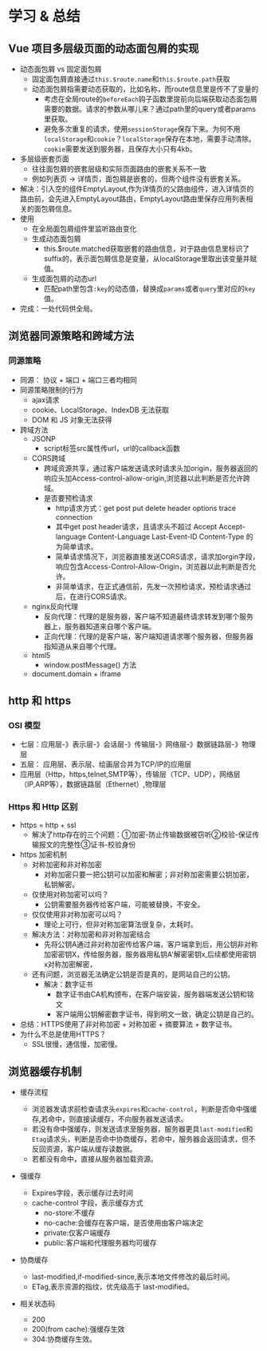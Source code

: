 # 学习 & 总结

## Vue 项目多层级页面的动态面包屑的实现

- 动态面包屑 vs 固定面包屑
  - 固定面包屑直接通过`this.$route.name`和`this.$route.path`获取
  - 动态面包屑指需要动态获取的，比如名称，而route信息里是传不了变量的
    - 考虑在全局route的`beforeEach`钩子函数里提前向后端获取动态面包屑需要的数据。请求的参数从哪儿来？通过path里的query或者params里获取。
    - 避免多次重复的请求，使用`sessionStorage`保存下来。为何不用`localStorage`和`cookie`？`localStorage`保存在本地，需要手动清除。`cookie`需要发送到服务器，且保存大小只有4kb。
- 多层级嵌套页面
  - 往往面包屑的嵌套层级和实际页面路由的嵌套关系不一致
  - 例如列表页 -> 详情页，面包屑是嵌套的，但两个组件没有嵌套关系。
- 解决：引入空的组件EmptyLayout,作为详情页的父路由组件，进入详情页的路由前，会先进入EmptyLayout路由，EmptyLayout路由里保存应用列表相关的面包屑信息。
- 使用
  - 在全局面包屑组件里监听路由变化
  - 生成动态面包屑
    - this.$route.matched获取嵌套的路由信息，对于路由信息里标识了suffix的，表示面包屑信息是变量，从localStorage里取出该变量并赋值。
  - 生成面包屑的动态url
    - 匹配path里包含`:key`的动态值，替换成`params`或者`query`里对应的`key`值。
- 完成：一处代码供全局。

## 浏览器同源策略和跨域方法

### 同源策略

- 同源： 协议 + 端口 + 端口三者均相同
- 同源策略限制的行为
  - ajax请求
  - cookie、LocalStorage、IndexDB 无法获取
  - DOM 和 JS 对象无法获得
- 跨域方法
  - JSONP
    - script标签src属性传url，url的callback函数
  - CORS跨域
    - 跨域资源共享，通过客户端发送请求时请求头加origin，服务器返回的响应头加Access-control-allow-origin,浏览器以此判断是否允许跨域。
    - 是否要预检请求
      - http请求方式：get post put delete header options trace connection 
      - 其中get post header请求，且请求头不超过 Accept Accept-language Content-Language Last-Event-ID Content-Type 的为简单请求。
      - 简单请求情况下，浏览器直接发送CORS请求，请求加orgin字段，响应包含Access-Control-Allow-Origin，浏览器以此判断是否允许。
      - 非简单请求，在正式通信前，先发一次预检请求，预检请求通过后，在进行CORS请求。
  - nginx反向代理
    - 反向代理：代理的是服务器，客户端不知道最终请求转发到哪个服务器上，服务器知道来自哪个客户端。
    - 正向代理：代理的是客户端，客户端知道请求哪个服务器，但服务器指知道从来自哪个代理。
  - html5
    - window.postMessage() 方法
  - document.domain + iframe

## http 和 https

### OSI 模型

- 七层：应用层-》表示层-》会话层-》传输层-》网络层-》数据链路层-》物理层
- 五层： 应用层、表示层、绘画层合并为TCP/IP的应用层
- 应用层（Http，https,telnet,SMTP等），传输层（TCP、UDP），网络层（IP,ARP等），数据链路层（Ethernet）,物理层

### Https 和 Http 区别

- https = http + ssl
  - 解决了http存在的三个问题：①加密-防止传输数据被窃听②校验-保证传输报文的完整性③证书-校验身份
- https 加密机制
  - 对称加密和非对称加密
    - 对称加密只要一把公钥可以加密和解密；非对称加密需要公钥加密，私钥解密。
  - 仅使用对称加密可以吗？
    - 公钥需要服务器传给客户端，可能被替换，不安全。
  - 仅仅使用非对称加密可以吗？
    - 理论上可行，但非对称加密算法很复杂，太耗时。
  - 解决方法：对称加密和非对称加密结合
    - 先将公钥A通过非对称加密传给客户端，客户端拿到后，用公钥非对称加密密钥X，传给服务器，服务器用私钥A'解密密钥x,后续都使用密钥x对称加密解密，
  - 还有问题，浏览器无法确定公钥是否是真的，是网站自己的公钥。
    - 解决：数字证书
      - 数字证书由CA机构颁布，在客户端安装，服务器端发送公钥和铭文
      - 客户端用公钥解密数字证书，得到明文一致，确定公钥是自己的。
- 总结：HTTPS使用了非对称加密 + 对称加密 + 摘要算法 + 数字证书。
- 为什么不总是使用HTTPS？
  - SSL很慢，通信慢，加密慢。

## 浏览器缓存机制

- 缓存流程
  - 浏览器发请求前检查请求头`expires`和`cache-control`，判断是否命中强缓存,若命中，则直接读缓存，不向服务器发送请求。
  - 若没有命中强缓存，则发送请求至服务器，服务器更具`last-modified`和`Etag`请求头，判断是否命中协商缓存，若命中，服务器会返回请求，但不反回资源，客户端从缓存读数据。
  - 若都没有命中，直接从服务器加载资源。

- 强缓存
  - Expires字段，表示缓存过去时间
  - cache-control 字段，表示缓存方式
    - no-store:不缓存
    - no-cache:会缓存在客户端，是否使用由客户端决定
    - private:仅客户端缓存
    - public:客户端和代理服务器均可缓存
- 协商缓存
  - last-modified,if-modified-since,表示本地文件修改的最后时间。
  - ETag,表示资源的指纹，优先级高于 last-modified。
- 相关状态码
  - 200
  - 200(from cache):强缓存生效
  - 304:协商缓存生效。
  